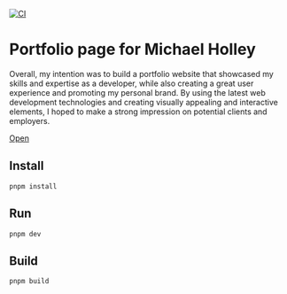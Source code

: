 [![CI](https://github.com/MichaelHolley/michaelholley.de/actions/workflows/CI.yml/badge.svg?branch=master)](https://github.com/MichaelHolley/michaelholley.de/actions/workflows/CI.yml)

# Portfolio page for Michael Holley

Overall, my intention was to build a portfolio website that showcased my skills and expertise as a developer, while also creating a great user experience and promoting my personal brand. By using the latest web development technologies and creating visually appealing and interactive elements, I hoped to make a strong impression on potential clients and employers.

[Open](https://michaelholley.de)

## Install

`pnpm install`

## Run

`pnpm dev`

## Build

`pnpm build`
